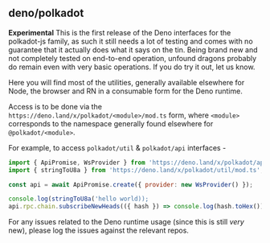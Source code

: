 ## deno/polkadot

**Experimental** This is the first release of the Deno interfaces for the polkadot-js family, as such it still needs a lot of testing and comes with no guarantee that it actually does what it says on the tin. Being brand new and not completely tested on end-to-end operation, unfound dragons probably do remain even with very basic operations. If you do try it out, let us know.

Here you will find most of the utilities, generally available elsewhere for Node, the browser and RN in a consumable form for the Deno runtime. 

Access is to be done via the `https://deno.land/x/polkadot/<module>/mod.ts` form, where `<module>` corresponds to the namespace generally found elsewhere for `@polkadot/<module>`. 

For example, to access `polkadot/util` & `polkadot/api` interfaces -

```js
import { ApiPromise, WsProvider } from 'https://deno.land/x/polkadot/api/mod.ts';
import { stringToU8a } from 'https://deno.land/x/polkadot/util/mod.ts';

const api = await ApiPromise.create({ provider: new WsProvider() });

console.log(stringToU8a('hello world));
api.rpc.chain.subscribeNewHeads(({ hash }) => console.log(hash.toHex()));
```

For any issues related to the Deno runtime usage (since this is still _very_ new), please log the issues against the relevant repos.
